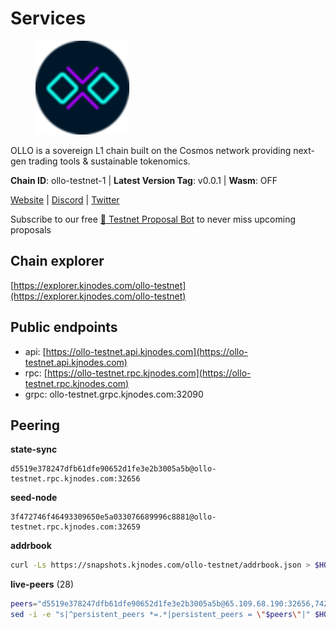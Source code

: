 # Services

<figure><img src="https://raw.githubusercontent.com/kj89/cosmos-images/main/logos/ollo.png" width="150" alt=""><figcaption></figcaption></figure>

OLLO is a sovereign L1 chain built on the Cosmos network providing  next-gen trading tools & sustainable tokenomics.

**Chain ID**: ollo-testnet-1 | **Latest Version Tag**: v0.0.1 | **Wasm**: OFF

[Website](https://www.ollostation.zone) | [Discord](https://discord.com/invite/GxBqZ9mSSm) | [Twitter](https://twitter.com/OLLOStation)



Subscribe to our free [🤖 Testnet Proposal Bot](https://t.me/kjnodes_testnet_proposal_bot) to never miss upcoming proposals


## Chain explorer
[https://explorer.kjnodes.com/ollo-testnet](https://explorer.kjnodes.com/ollo-testnet)

## Public endpoints

* api: [https://ollo-testnet.api.kjnodes.com](https://ollo-testnet.api.kjnodes.com)
* rpc: [https://ollo-testnet.rpc.kjnodes.com](https://ollo-testnet.rpc.kjnodes.com)
* grpc: ollo-testnet.grpc.kjnodes.com:32090

## Peering

**state-sync**

```text
d5519e378247dfb61dfe90652d1fe3e2b3005a5b@ollo-testnet.rpc.kjnodes.com:32656
```

**seed-node**

```text
3f472746f46493309650e5a033076689996c8881@ollo-testnet.rpc.kjnodes.com:32659
```

**addrbook**
```bash
curl -Ls https://snapshots.kjnodes.com/ollo-testnet/addrbook.json > $HOME/.ollo/config/addrbook.json
```

**live-peers** (28)
```bash
peers="d5519e378247dfb61dfe90652d1fe3e2b3005a5b@65.109.68.190:32656,742d7dccc98ccc2b30abb6ea172fc2175782db50@148.251.91.185:26656,e2d59891f1aed38fe8884c63e0bb00f8ddc41b6f@5.78.46.66:26656,2a8f0fada8b8b71b8154cf30ce44aebea1b5fe3d@162.19.238.122:26656,dba5e8b41c4e369418f83a449966e4eb7ca05cd4@65.109.23.114:18156,da8d3ca8e1c147f0037b1c43ad3de7174f5ec1b7@209.145.59.224:26656,5c2a752c9b1952dbed075c56c600c3a79b58c395@195.3.220.135:27006,4b73754c2c10d523ffd43ca95d9cb6e0ad8204a4@5.189.148.147:26656,29b78da822388df177f4111e6589958d9f796f06@65.109.122.105:60856,cba0eacc21eaddadc8903d503b1db12dd002fd0f@65.108.226.183:18156,69d2c02f413bea1376f5398646f0c2ce0f82d62e@141.94.73.93:26656,ab89596768849d679ed11a9e1848224760a278cc@83.171.248.175:32656,d6c5ff021b091a1fd93b9f811cf7fca0d31e8510@65.108.238.61:46656,9865c6e15faced6643adc228e3a59744e1b4e277@116.203.29.162:46656,e53eedfc4c5c4487e1fba7f3b97de6aadfca8cea@5.161.179.64:26656,70ba32724461c7ed4ec8d6ddc8b5e0b1cfb9e237@54.219.57.63:26656,cadc2b601a188aedbe4156a6eb5a81e00770bcfc@65.108.219.110:26656,3ea40f63890f10272201edf96d2a49e197e52091@65.108.105.48:18156,032845b1a798108bfc1fd91ebe5bdbbccd4a34d8@135.181.221.186:32656,0f99f7481a1b49701866ddbdfe71dc3b2fd792d8@109.123.244.56:26626,0bee9e500e51465917506b47691a8fb032100da9@94.130.200.168:32656,80b1ad27820f58b49e7a5a68881f0248a6269e9b@65.108.132.239:15656,15bcdea616c717eb4356e125d4f631aaa596dfd5@65.108.77.106:26929,a487497f2c80b53fa0908ce072a94a99be698b6b@142.132.162.28:46656,90ad9622ac54023fe4ee9824d77b5d3e3c25c245@162.55.234.70:54956,47655c33bdecae7f449301197d8b951a97e1b680@89.58.59.75:26656,4ee088d9c65f7c7dd6e5d5fe771543c647650457@194.163.163.224:26656,42beefd08b5f8580177d1506220db3a548090262@65.108.195.29:26116"
sed -i -e "s|^persistent_peers *=.*|persistent_peers = \"$peers\"|" $HOME/.ollo/config/config.toml
```
